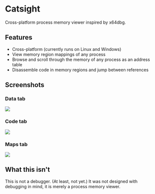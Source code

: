 # Catsight
Cross-platform process memory viewer inspired by x64dbg.

## Features
* Cross-platform (currently runs on Linux and Windows)
* View memory region mappings of any process
* Browse and scroll through the memory of any process as an address table
* Disassemble code in memory regions and jump between references

## Screenshots
### Data tab
![](https://missdev.nl/catsight2.png)

### Code tab
![](https://missdev.nl/catsight1.png)

### Maps tab
![](https://missdev.nl/catsight3.png)

## What this isn't
This is not a debugger. (At least, not yet.) It was not designed with debugging in mind, it is merely a process memory viewer.
